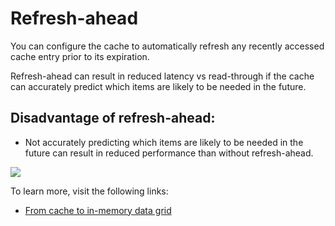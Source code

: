 # Refresh-ahead

You can configure the cache to automatically refresh any recently accessed cache entry prior to its expiration.

Refresh-ahead can result in reduced latency vs read-through if the cache can accurately predict which items are likely to be needed in the future.

## Disadvantage of refresh-ahead:

- Not accurately predicting which items are likely to be needed in the future can result in reduced performance than without refresh-ahead.

![](https://i.imgur.com/sBXb7lb.png)

To learn more, visit the following links:

- [From cache to in-memory data grid](http://www.slideshare.net/tmatyashovsky/from-cache-to-in-memory-data-grid-introduction-to-hazelcast)
